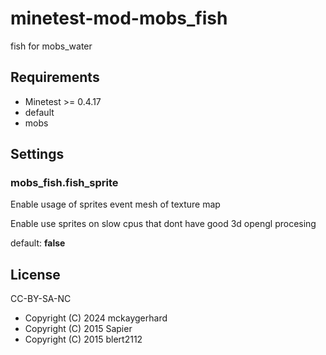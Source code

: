 # minetest-mod-mobs_fish

fish for mobs_water

## Requirements

* Minetest >= 0.4.17
* default
* mobs

## Settings

### mobs_fish.fish_sprite

Enable usage of sprites event mesh of texture map

Enable use sprites on slow cpus that dont have good 3d opengl procesing

default: **false**

## License

CC-BY-SA-NC

* Copyright (C) 2024 mckaygerhard
* Copyright (C) 2015 Sapier
* Copyright (C) 2015 blert2112
